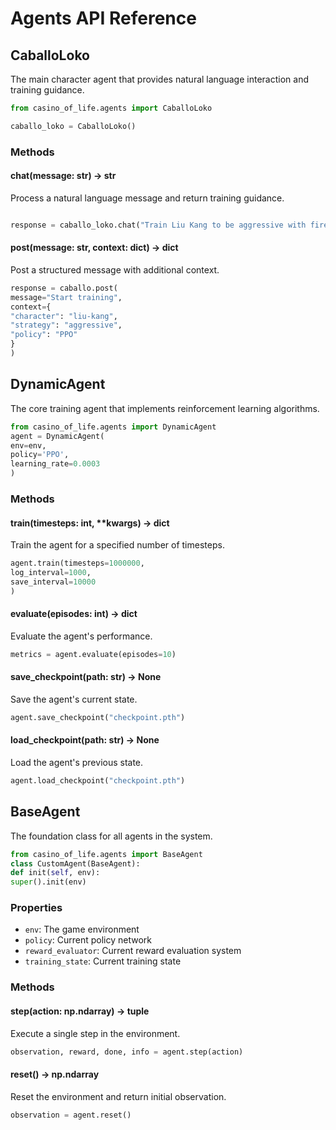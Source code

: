 # Agents API Reference

## CaballoLoko

The main character agent that provides natural language interaction and training guidance.
```python
from casino_of_life.agents import CaballoLoko

caballo_loko = CaballoLoko()
```
### Methods

#### chat(message: str) -> str
Process a natural language message and return training guidance.
```python

response = caballo_loko.chat("Train Liu Kang to be aggressive with fireballs?")
```

#### post(message: str, context: dict) -> dict
Post a structured message with additional context.
```python
response = caballo.post(
message="Start training",
context={
"character": "liu-kang",
"strategy": "aggressive",
"policy": "PPO"
}
)
```

## DynamicAgent

The core training agent that implements reinforcement learning algorithms.
```python
from casino_of_life.agents import DynamicAgent
agent = DynamicAgent(
env=env,
policy='PPO',
learning_rate=0.0003
)
```

### Methods

#### train(timesteps: int, **kwargs) -> dict
Train the agent for a specified number of timesteps.
```python
agent.train(timesteps=1000000,
log_interval=1000,
save_interval=10000
)
```

#### evaluate(episodes: int) -> dict
Evaluate the agent's performance.
```python
metrics = agent.evaluate(episodes=10)
```

#### save_checkpoint(path: str) -> None
Save the agent's current state.
```python
agent.save_checkpoint("checkpoint.pth")
```

#### load_checkpoint(path: str) -> None
Load the agent's previous state.
```python
agent.load_checkpoint("checkpoint.pth")
```


## BaseAgent

The foundation class for all agents in the system.
```python
from casino_of_life.agents import BaseAgent
class CustomAgent(BaseAgent):
def init(self, env):
super().init(env)
```

### Properties

- `env`: The game environment
- `policy`: Current policy network
- `reward_evaluator`: Current reward evaluation system
- `training_state`: Current training state

### Methods

#### step(action: np.ndarray) -> tuple
Execute a single step in the environment.
```python
observation, reward, done, info = agent.step(action)
```

#### reset() -> np.ndarray
Reset the environment and return initial observation.
```python
observation = agent.reset()
```

